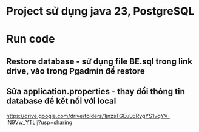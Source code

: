 # Project sử dụng java 23, PostgreSQL
# Run code
## Restore database - sử dụng file BE.sql trong link drive, vào trong Pgadmin để restore 
## Sửa application.properties - thay đổi thông tin database để kết nối với local
https://drive.google.com/drive/folders/1jnzsTGEuL6RygYS1vqYV-lN9Vw_YTLIj?usp=sharing
